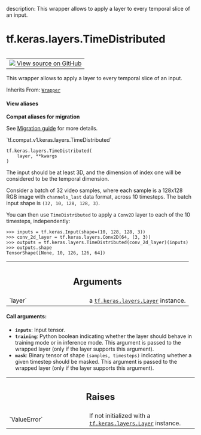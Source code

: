 description: This wrapper allows to apply a layer to every temporal slice of an input.

<div itemscope itemtype="http://developers.google.com/ReferenceObject">
<meta itemprop="name" content="tf.keras.layers.TimeDistributed" />
<meta itemprop="path" content="Stable" />
<meta itemprop="property" content="__init__"/>
<meta itemprop="property" content="__new__"/>
</div>

# tf.keras.layers.TimeDistributed

<!-- Insert buttons and diff -->

<table class="tfo-notebook-buttons tfo-api nocontent" align="left">
<td>
  <a target="_blank" href="https://github.com/tensorflow/tensorflow/blob/r2.3/tensorflow/python/keras/layers/wrappers.py#L85-L321">
    <img src="https://www.tensorflow.org/images/GitHub-Mark-32px.png" />
    View source on GitHub
  </a>
</td>
</table>



This wrapper allows to apply a layer to every temporal slice of an input.

Inherits From: [`Wrapper`](../../../tf/keras/layers/Wrapper.md)

<section class="expandable">
  <h4 class="showalways">View aliases</h4>
  <p>
<b>Compat aliases for migration</b>
<p>See
<a href="https://www.tensorflow.org/guide/migrate">Migration guide</a> for
more details.</p>
<p>`tf.compat.v1.keras.layers.TimeDistributed`</p>
</p>
</section>

<pre class="devsite-click-to-copy prettyprint lang-py tfo-signature-link">
<code>tf.keras.layers.TimeDistributed(
    layer, **kwargs
)
</code></pre>



<!-- Placeholder for "Used in" -->

The input should be at least 3D, and the dimension of index one
will be considered to be the temporal dimension.

Consider a batch of 32 video samples, where each sample is a 128x128 RGB image
with `channels_last` data format, across 10 timesteps.
The batch input shape is `(32, 10, 128, 128, 3)`.

You can then use `TimeDistributed` to apply a `Conv2D` layer to each of the
10 timesteps, independently:

```
>>> inputs = tf.keras.Input(shape=(10, 128, 128, 3))
>>> conv_2d_layer = tf.keras.layers.Conv2D(64, (3, 3))
>>> outputs = tf.keras.layers.TimeDistributed(conv_2d_layer)(inputs)
>>> outputs.shape
TensorShape([None, 10, 126, 126, 64])
```

<!-- Tabular view -->
 <table class="responsive fixed orange">
<colgroup><col width="214px"><col></colgroup>
<tr><th colspan="2"><h2 class="add-link">Arguments</h2></th></tr>

<tr>
<td>
`layer`
</td>
<td>
a <a href="../../../tf/keras/layers/Layer.md"><code>tf.keras.layers.Layer</code></a> instance.
</td>
</tr>
</table>



#### Call arguments:


* <b>`inputs`</b>: Input tensor.
* <b>`training`</b>: Python boolean indicating whether the layer should behave in
  training mode or in inference mode. This argument is passed to the
  wrapped layer (only if the layer supports this argument).
* <b>`mask`</b>: Binary tensor of shape `(samples, timesteps)` indicating whether
  a given timestep should be masked. This argument is passed to the
  wrapped layer (only if the layer supports this argument).


<!-- Tabular view -->
 <table class="responsive fixed orange">
<colgroup><col width="214px"><col></colgroup>
<tr><th colspan="2"><h2 class="add-link">Raises</h2></th></tr>

<tr>
<td>
`ValueError`
</td>
<td>
If not initialized with a <a href="../../../tf/keras/layers/Layer.md"><code>tf.keras.layers.Layer</code></a> instance.
</td>
</tr>
</table>



